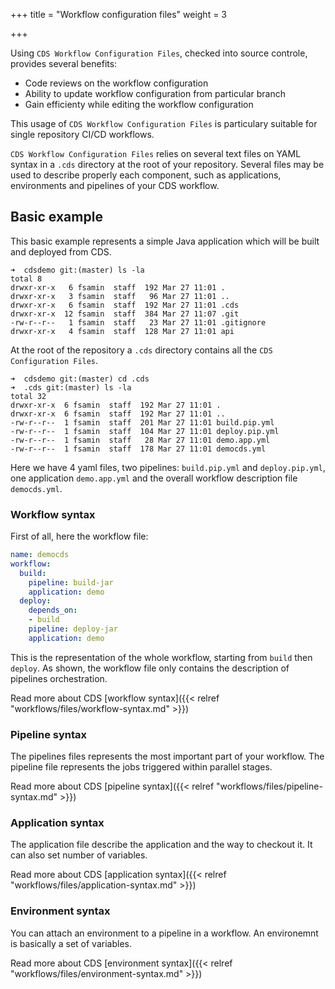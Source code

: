 +++
title = "Workflow configuration files"
weight = 3

+++

Using `CDS Workflow Configuration Files`, checked into source controle, provides several benefits:
* Code reviews on the workflow configuration
* Ability to update workflow configuration from particular branch
* Gain efficienty while editing the workflow configuration

This usage of `CDS Workflow Configuration Files` is particulary suitable for single repository CI/CD workflows.

`CDS Workflow Configuration Files` relies on several text files on YAML syntax in a `.cds` directory at the root of your repository. Several files may be used to describe properly each component, such as applications, environments and pipelines of your CDS workflow.

## Basic example

This basic example represents a simple Java application which will be built and deployed from CDS. 

```
➜  cdsdemo git:(master) ls -la
total 8
drwxr-xr-x   6 fsamin  staff  192 Mar 27 11:01 .
drwxr-xr-x   3 fsamin  staff   96 Mar 27 11:01 ..
drwxr-xr-x   6 fsamin  staff  192 Mar 27 11:01 .cds
drwxr-xr-x  12 fsamin  staff  384 Mar 27 11:07 .git
-rw-r--r--   1 fsamin  staff   23 Mar 27 11:01 .gitignore
drwxr-xr-x   4 fsamin  staff  128 Mar 27 11:01 api

```

At the root of the repository a `.cds` directory contains all the `CDS Configuration Files`.

```
➜  cdsdemo git:(master) cd .cds
➜  .cds git:(master) ls -la
total 32
drwxr-xr-x  6 fsamin  staff  192 Mar 27 11:01 .
drwxr-xr-x  6 fsamin  staff  192 Mar 27 11:01 ..
-rw-r--r--  1 fsamin  staff  201 Mar 27 11:01 build.pip.yml
-rw-r--r--  1 fsamin  staff  104 Mar 27 11:01 deploy.pip.yml
-rw-r--r--  1 fsamin  staff   28 Mar 27 11:01 demo.app.yml
-rw-r--r--  1 fsamin  staff  178 Mar 27 11:01 democds.yml
```

Here we have 4 yaml files, two pipelines: `build.pip.yml` and `deploy.pip.yml`, one application `demo.app.yml` and the overall workflow description file `democds.yml`.

### Workflow syntax
First of all, here the workflow file:

```yaml
name: democds
workflow:
  build:
    pipeline: build-jar
    application: demo
  deploy:
    depends_on:
    - build
    pipeline: deploy-jar
    application: demo
```

This is the representation of the whole workflow, starting from `build` then `deploy`.  As shown, the workflow file only contains the description of pipelines orchestration.

Read more about CDS [workflow syntax]({{< relref "workflows/files/workflow-syntax.md" >}})

### Pipeline syntax
The pipelines files represents the most important part of your workflow. The pipeline file represents the jobs triggered within parallel stages.

Read more about CDS [pipeline syntax]({{< relref "workflows/files/pipeline-syntax.md" >}})

### Application syntax
The application file describe the application and the way to checkout it. It can also set number of variables.

Read more about CDS [application syntax]({{< relref "workflows/files/application-syntax.md" >}})

### Environment syntax
You can attach an environment to a pipeline in a workflow. An environemnt is basically a set of variables.

Read more about CDS [environment syntax]({{< relref "workflows/files/environment-syntax.md" >}})




